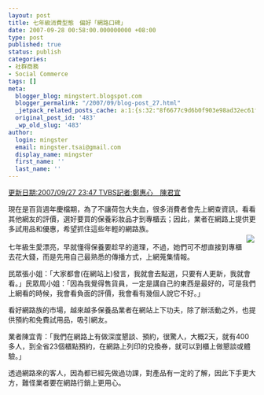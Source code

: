 ```yaml
---
layout: post
title: 七年級消費型態　偏好「網路口碑」
date: 2007-09-28 00:58:00.000000000 +08:00
type: post
published: true
status: publish
categories:
- 社群商務
- Social Commerce
tags: []
meta:
  blogger_blog: mingstert.blogspot.com
  blogger_permalink: "/2007/09/blog-post_27.html"
  _jetpack_related_posts_cache: a:1:{s:32:"8f6677c9d6b0f903e98ad32ec61f8deb";a:2:{s:7:"expires";i:1446129454;s:7:"payload";a:3:{i:0;a:1:{s:2:"id";i:146;}i:1;a:1:{s:2:"id";i:188;}i:2;a:1:{s:2:"id";i:78;}}}}
  original_post_id: '483'
  _wp_old_slug: '483'
author:
  login: mingster
  email: mingster.tsai@gmail.com
  display_name: mingster
  first_name: ''
  last_name: ''
---
```

<p><a href="http://tw.rd.yahoo.com/referurl/news/logo/tvbs//SIG=10vc53r83/*http://www.tvbs.com.tw/index/" target="_blank">更新日期:2007/09/27 23:47 TVBS記者:鄭惠心　陳君宜</a></p>
<p>現在是百貨週年慶檔期，為了不讓荷包大失血，很多消費者會先上網查資訊，看看其他網友的評價，選好要買的保養彩妝品才到專櫃去；因此，業者在網路上提供更多試用品和優惠，希望抓住這些年輕的網路族。<br /><img hspace="3" src="/img/3177701614.jpg" align="right" vspace="3" /><br />七年級生愛漂亮，早就懂得保養要趁早的道理，不過，她們可不想直接到專櫃去花大錢，而是先用自己最熟悉的傳播方式，上網蒐集情報。</p>
<p>民眾張小姐：「大家都會(在網站上)發言，我就會去點選，只要有人更新，我就會看。」民眾周小姐：「因為我覺得售貨員，一定是講自己的東西是最好的，可是我們上網看的時候，我會看負面的評價，我會看有幾個人說它不好。」</p>
<p>看好網路族的市場，越來越多保養品業者在網站上下功夫，除了辦活動之外，也提供預約和免費試用品，吸引網友。</p>
<p>業者陳宜青：「我們在網路上有做深度懇談、預約，很驚人，大概2天，就有400多人，到全省23個櫃點預約，在網路上列印的兌換券，就可以到櫃上做懇談或體驗。」</p>
<p>透過網路來的客人，因為都已經先做過功課，對產品有一定的了解，因此下手更大方，難怪業者要在網路行銷上更用心。</p>
